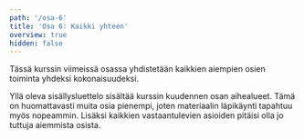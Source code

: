 ```yaml
---
path: '/osa-6'
title: 'Osa 6: Kaikki yhteen'
overview: true
hidden: false
---
```



Tässä kurssin viimeissä osassa yhdistetään kaikkien aiempien osien toiminta yhdeksi kokonaisuudeksi.


<pages-in-this-section></pages-in-this-section>

Yllä oleva sisällysluettelo sisältää kurssin kuudennen osan aihealueet. Tämä on huomattavasti muita osia pienempi, joten materiaalin läpikäynti tapahtuu myös nopeammin. Lisäksi kaikkien vastaantulevien asioiden pitäisi olla jo tuttuja aiemmista osista.


<exercises-in-this-section></exercises-in-this-section>
